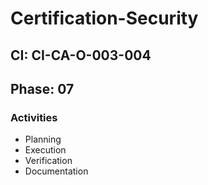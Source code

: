 # Certification-Security

## CI: CI-CA-O-003-004
## Phase: 07

### Activities
- Planning
- Execution
- Verification
- Documentation
